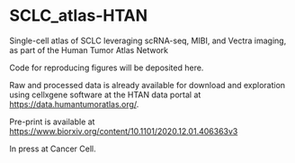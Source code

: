 # SCLC_atlas-HTAN
Single-cell atlas of SCLC leveraging scRNA-seq, MIBI, and Vectra imaging, as part of the Human Tumor Atlas Network

Code for reproducing figures will be deposited here. 

Raw and processed data is already available for download and exploration using cellxgene software at the HTAN data portal at https://data.humantumoratlas.org/.

Pre-print is available at https://www.biorxiv.org/content/10.1101/2020.12.01.406363v3

In press at Cancer Cell. 
